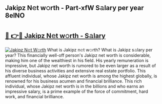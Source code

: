 ## Jakipz N𝚎t w𝚘rth - Part-xfW S𝚊lary per year 8elNO

# <h2><a href="http://gc3dc0.nevu.top/?p=Jakipz">🔗 👉🔴 Jakipz N𝚎t w𝚘rth - S𝚊lary</a></h2>

[![Jakipz N𝚎t W𝚘rth](https://i.imgur.com/Oavwk0R.jpeg)](http://gc3dc0.nevu.top/?p=Jakipz)
What is Jakipz n𝚎t w𝚘rth? What is Jakipz s𝚊lary per year?
This financially well-off person's Jakipz net worth is considerable, making him one of the wealthiest in his field. His yearly remuneration is impressive, but Jakipz net worth is rumored to be even larger as a result of his diverse business activities and extensive real estate portfolio. This affluent individual, whose Jakipz net worth is among the highest globally, is renowned for his business acumen and financial brilliance. This rich individual, whose Jakipz net worth is in the billions and who earns an impressive salary, is a prime example of the force of commitment, hard work, and financial brilliance.
